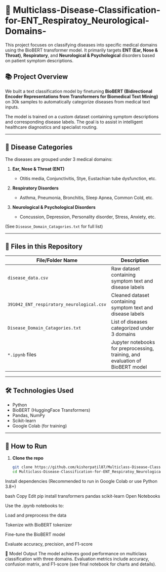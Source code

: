   
  # 🧠 Multiclass-Disease-Classification-for-ENT_Respiratoy_Neurological-Domains-

This project focuses on classifying diseases into specific medical domains using the BioBERT transformer model. It primarily targets **ENT (Ear, Nose & Throat)**, **Respiratory**, and **Neurological & Psychological** disorders based on patient symptom descriptions.

## 📚 Project Overview

We built a text classification model by finetuning **BioBERT (Bidirectional Encoder Representations from Transformers for Biomedical Text Mining)** on 30k samples to automatically categorize diseases from medical text inputs.

The model is trained on a custom dataset containing symptom descriptions and corresponding disease labels. The goal is to assist in intelligent healthcare diagnostics and specialist routing.

---

## 🧾 Disease Categories

The diseases are grouped under 3 medical domains:

1. **Ear, Nose & Throat (ENT)**  
   - Otitis media, Conjunctivitis, Stye, Eustachian tube dysfunction, etc.

2. **Respiratory Disorders**  
   - Asthma, Pneumonia, Bronchitis, Sleep Apnea, Common Cold, etc.

3. **Neurological & Psychological Disorders**  
   - Concussion, Depression, Personality disorder, Stress, Anxiety, etc.

(See `Disease_Domain_Catagories.txt` for full list)

---

## 📂 Files in this Repository

| File/Folder Name | Description |
|------------------|-------------|
| `disease_data.csv` | Raw dataset containing symptom text and disease labels |
| `391042_ENT_respiratory_neurological.csv` | Cleaned dataset containing symptom text and disease labels |
| `Disease_Domain_Catagories.txt` | List of diseases categorized under 3 domains |
| `*.ipynb` files | Jupyter notebooks for preprocessing, training, and evaluation of BioBERT model |

---

## 🛠️ Technologies Used

- Python
- BioBERT (HuggingFace Transformers)
- Pandas, NumPy
- Scikit-learn
- Google Colab (for training)

---

## 🚀 How to Run

1. **Clone the repo**
   ```bash
   git clone https://github.com/kishorpatil87/Multiclass-Disease-Classification-for-ENT_Respiratoy_Neurological-Domains-.git
   cd Multiclass-Disease-Classification-for-ENT_Respiratoy_Neurological-Domains
Install dependencies
(Recommended to run in Google Colab or use Python 3.8+)

bash
Copy
Edit
pip install transformers pandas scikit-learn
Open Notebooks

Use the .ipynb notebooks to:

Load and preprocess the data

Tokenize with BioBERT tokenizer

Fine-tune the BioBERT model

Evaluate accuracy, precision, and F1-score

🧪 Model Output
The model achieves good performance on multiclass classification with three domains. Evaluation metrics include accuracy, confusion matrix, and F1-score (see final notebook for charts and details).

